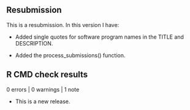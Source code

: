 ## Resubmission

This is a resubmission. In this version I have:

* Added single quotes for software program names in the TITLE and DESCRIPTION.

* Added the process_submissions() function.

## R CMD check results

0 errors | 0 warnings | 1 note

* This is a new release.
